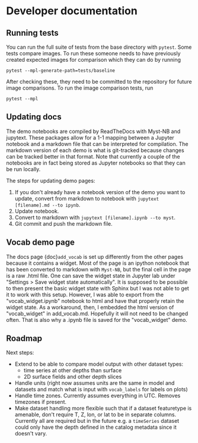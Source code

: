 # Developer documentation

## Running tests

You can run the full suite of tests from the base directory with `pytest`. Some tests compare images. To run these someone needs to have previously created expected images for comparison which they can do by running

`pytest --mpl-generate-path=tests/baseline`

After checking these, they need to be committed to the repository for future image comparisons. To run the image comparison tests, run

`pytest --mpl`


## Updating docs

The demo notebooks are compiled by ReadTheDocs with Myst-NB and jupytext. These packages allow for a 1-1 mapping between a Jupyter notebook and a markdown file that can be interpreted for compilation. The markdown version of each demo is what is git-tracked because changes can be tracked better in that format. Note that currently a couple of the notebooks are in fact being stored as Jupyter notebooks so that they can be run locally.

The steps for updating demo pages:
1. If you don't already have a notebook version of the demo you want to update, convert from markdown to notebook with `jupytext [filename].md --to ipynb`.
2. Update notebook.
3. Convert to markdown with `jupytext [filename].ipynb --to myst`.
4. Git commit and push the markdown file.


## Vocab demo page

The docs page {doc}`add_vocab` is set up differently from the other pages because it contains a widget. Most of the page is an ipython notebook that has been converted to markdown with `Myst-NB`, but the final cell in the page is a raw .html file. One can save the widget state in Jupyter lab under "Settings > Save widget state automatically". It is supposed to be possible to then present the basic widget state with Sphinx but I was not able to get it to work with this setup. However, I was able to export from the "vocab_widget.ipynb" notebook to html and have that properly retain the widget state. As a workaround, then, I embedded the html version of "vocab_widget" in add_vocab.md. Hopefully it will not need to be changed often. That is also why a .ipynb file is saved for the "vocab_widget" demo.


## Roadmap

Next steps:

* Extend to be able to compare model output with other dataset types:
  * time series at other depths than surface
  * 2D surface fields and other depth slices
* Handle units (right now assumes units are the same in model and datasets and match what is input with `vocab_labels` for labels on plots)
* Handle time zones. Currently assumes everything in UTC. Removes timezones if present.
* Make dataset handling more flexible such that if a dataset featuretype is amenable, don't require T, Z, lon, or lat to be in separate columns. Currently all are required but in the future e.g. a `timeSeries` dataset could only have the depth defined in the catalog metadata since it doesn't vary.
